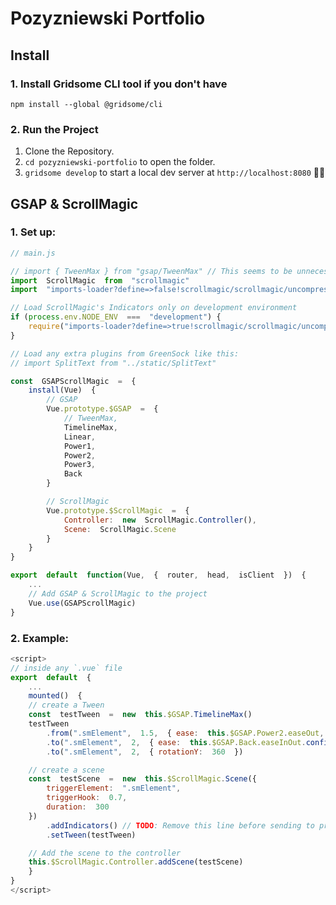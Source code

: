 
#  Pozyzniewski Portfolio


## Install
### 1. Install Gridsome CLI tool if you don't have

`npm install --global @gridsome/cli`

### 2. Run the Project
1. Clone the Repository.
2.  `cd pozyzniewski-portfolio` to open the folder.
3.  `gridsome develop` to start a local dev server at `http://localhost:8080` 🎉🙌

## GSAP & ScrollMagic

### 1. Set up:
```javascript
// main.js

// import { TweenMax } from "gsap/TweenMax" // This seems to be unnecessary
import  ScrollMagic  from  "scrollmagic"
import  "imports-loader?define=>false!scrollmagic/scrollmagic/uncompressed/plugins/animation.gsap"

// Load ScrollMagic's Indicators only on development environment
if (process.env.NODE_ENV  ===  "development") {
	require("imports-loader?define=>true!scrollmagic/scrollmagic/uncompressed/plugins/debug.addIndicators")
}

// Load any extra plugins from GreenSock like this:
// import SplitText from "../static/SplitText"

const  GSAPScrollMagic  =  {
	install(Vue)  {
		// GSAP
		Vue.prototype.$GSAP  =  {
			// TweenMax,
			TimelineMax,
			Linear,
			Power1,
			Power2,
			Power3,
			Back
		}

		// ScrollMagic
		Vue.prototype.$ScrollMagic  =  {
			Controller:  new  ScrollMagic.Controller(),
			Scene:  ScrollMagic.Scene
		}
	}
}

export  default  function(Vue,  {  router,  head,  isClient  })  {
	...
	// Add GSAP & ScrollMagic to the project
	Vue.use(GSAPScrollMagic)
}
```

### 2. Example:

```javascript
<script>
// inside any `.vue` file
export  default  {
	...
	mounted()  {
	// create a Tween
	const  testTween  =  new  this.$GSAP.TimelineMax()
	testTween
		.from(".smElement",  1.5,  { ease:  this.$GSAP.Power2.easeOut, opacity:  0  })
		.to(".smElement",  2,  { ease:  this.$GSAP.Back.easeInOut.config(5.2), fontSize:  "30px"  })
		.to(".smElement",  2,  { rotationY:  360  })

	// create a scene
	const  testScene  =  new  this.$ScrollMagic.Scene({
		triggerElement:  ".smElement",
		triggerHook:  0.7,
		duration:  300
	})
		.addIndicators() // TODO: Remove this line before sending to production
		.setTween(testTween)

	// Add the scene to the controller
	this.$ScrollMagic.Controller.addScene(testScene)
	}
}
</script>
```